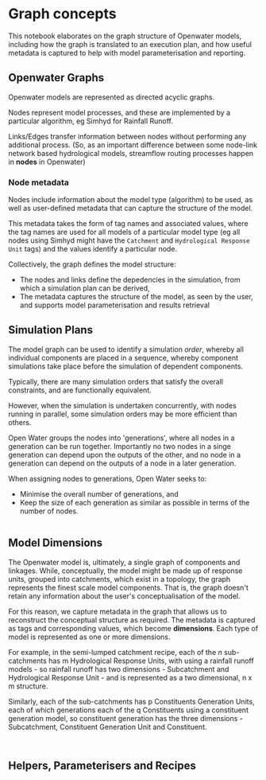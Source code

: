 # Graph concepts

This notebook elaborates on the graph structure of Openwater models, including how the graph is translated to an execution plan, and how useful metadata is captured to help with model parameterisation and reporting.

## Openwater Graphs

Openwater models are represented as directed acyclic graphs.

Nodes represent model processes, and these are implemented by a particular algorithm, eg Simhyd for Rainfall Runoff.

Links/Edges transfer information between nodes without performing any additional process. (So, as an important difference between some node-link network based hydrological models, streamflow routing processes happen in **nodes** in Openwater)

### Node metadata

Nodes include information about the model type (algorithm) to be used, as well as user-defined metadata that can capture the structure of the model.

This metadata takes the form of tag names and associated values, where the tag names are used for all models of a particular model type (eg all nodes using Simhyd might have the `Catchment` and `Hydrological Response Unit` tags) and the values identify a particular node.


Collectively, the graph defines the model structure:

* The nodes and links define the depedencies in the simulation, from which a simulation plan can be derived,
* The metadata captures the structure of the model, as seen by the user, and supports model parameterisation and results retrieval

## Simulation Plans

The model graph can be used to identify a simulation _order_, whereby all individual components are placed in a sequence, whereby component simulations take place before the simulation of dependent components.

Typically, there are many simulation orders that satisfy the overall constraints, and are functionally equivalent.

However, when the simulation is undertaken concurrently, with nodes running in parallel, some simulation orders may be more efficient than others.

Open Water groups the nodes into 'generations', where all nodes in a generation can be run together. Importantly no two nodes in a singe generation can depend upon the outputs of the other, and no node in a generation can depend on the outputs of a node in a later generation.

When assigning nodes to generations, Open Water seeks to:

* Minimise the overall number of generations, and
* Keep the size of each generation as similar as possible in terms of the number of nodes.




```python

```

## Model Dimensions

The Openwater model is, ultimately, a single graph of components and linkages. While, conceptually, the model might be made up of response units, grouped into catchments, which exist in a topology, the graph represents the finest scale model components. That is, the graph doesn't retain any information about the user's conceptualisation of the model.

For this reason, we capture metadata in the graph that allows us to reconstruct the conceptual structure as required. The metadata is captured as tags and corresponding values, which become **dimensions**. Each type of model is represented as one or more dimensions.

For example, in the semi-lumped catchment recipe, each of the _n_ sub-catchments has m Hydrological Response Units, with using a rainfall runoff models - so rainfall runoff has two dimensions - Subcatchment and Hydrological Response Unit - and is represented as a two dimensional, n x m structure.

Similarly, each of the sub-catchments has p Constituents Generation Units, each of which generations each of the q Constituents using a constituent generation model, so constituent generation has the three dimensions - Subcatchment, Constituent Generation Unit and Constituent.


```python

```


```python

```

## Helpers, Parameterisers and Recipes


```python

```


```python

```
